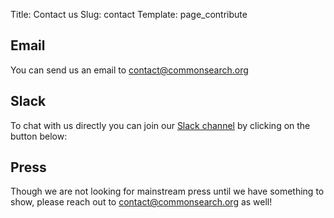 Title: Contact us
Slug: contact
Template: page_contribute

## Email

You can send us an email to [contact@commonsearch.org](mailto:contact@commonsearch.org)

## Slack

To chat with us directly you can join our [Slack channel](https://slack.commonsearch.org) by clicking on the button below:

<script async defer src="https://slack.commonsearch.org/slackin.js"></script>

## Press

Though we are not looking for mainstream press until we have something to show, please reach out to [contact@commonsearch.org](mailto:contact@commonsearch.org) as well!

